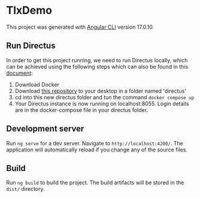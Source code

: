 # TlxDemo

This project was generated with [Angular CLI](https://github.com/angular/angular-cli) version 17.0.10.

## Run Directus
In order to get this project running, we need to run Directus locally, which can be achieved using the following steps which can also be found in this [document](https://docs.google.com/document/d/1CmGyQEBnb7CIaA16ljhtLEb96m8SfZKIyZqypAGVB4g/edit?usp=sharing):
1. Download Docker
2. Download [this repository](https://github.com/areejnaqvi-tlx/directus.git) to your desktop in a folder named 'directus'
3. cd into this new directus folder and tun the command `docker compose up`
4. Your Directus instance is now running on localhost:8055. Login details are in the docker-compose file in your directus folder.

## Development server

Run `ng serve` for a dev server. Navigate to `http://localhost:4200/`. The application will automatically reload if you change any of the source files.

## Build

Run `ng build` to build the project. The build artifacts will be stored in the `dist/` directory.

